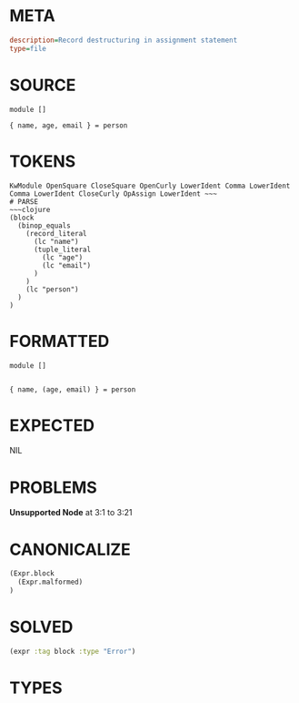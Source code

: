 # META
~~~ini
description=Record destructuring in assignment statement
type=file
~~~
# SOURCE
~~~roc
module []

{ name, age, email } = person
~~~
# TOKENS
~~~text
KwModule OpenSquare CloseSquare OpenCurly LowerIdent Comma LowerIdent Comma LowerIdent CloseCurly OpAssign LowerIdent ~~~
# PARSE
~~~clojure
(block
  (binop_equals
    (record_literal
      (lc "name")
      (tuple_literal
        (lc "age")
        (lc "email")
      )
    )
    (lc "person")
  )
)
~~~
# FORMATTED
~~~roc
module []


{ name, (age, email) } = person
~~~
# EXPECTED
NIL
# PROBLEMS
**Unsupported Node**
at 3:1 to 3:21

# CANONICALIZE
~~~clojure
(Expr.block
  (Expr.malformed)
)
~~~
# SOLVED
~~~clojure
(expr :tag block :type "Error")
~~~
# TYPES
~~~roc
~~~

